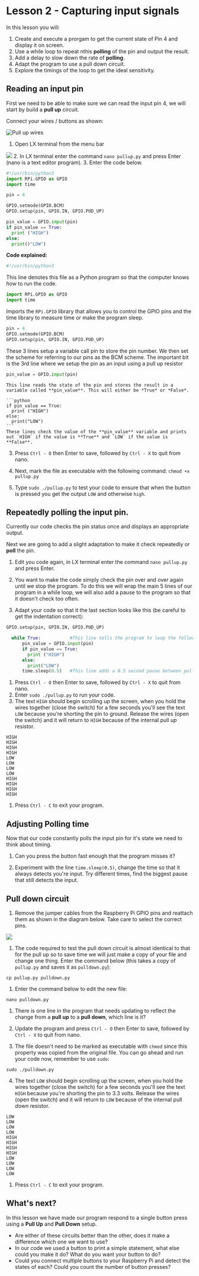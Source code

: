 # Lesson 2 - Capturing input signals

In this lesson you will:

1. Create and execute a prorgam to get the current state of Pin 4 and display it on screen.
2. Use a while loop to repeat nthis **polling** of the pin and output the result.
3. Add a delay to slow down the rate of **polling**.
4. Adapt the program to use a pull down circuit.
4. Explore the timings of the loop to get the ideal sensitivity.

## Reading an input pin

First we need to be able to make sure we can read the input pin 4, we will start by build a **pull up** circuit.

Connect your wires / buttons as shown:

![Pull up wires](images/pull_up_wire.png)

1. Open LX terminal from the menu bar

  ![](images/lxterminal.png)
2. In LX terminal enter the command `nano pullup.py` and press Enter (nano is a text editor program).
3. Enter the code below.
  ```python
  #!/usr/bin/python3
  import RPi.GPIO as GPIO
  import time

  pin = 4

  GPIO.setmode(GPIO.BCM)
  GPIO.setup(pin, GPIO.IN, GPIO.PUD_UP)

  pin_value = GPIO.input(pin)
  if pin_value == True:
    print ("HIGH")
  else:
    print()"LOW")
  ```

  **Code explained:**

  ```python
  #!/usr/bin/python3
  ```

   This line denotes this file as a Python program so that the computer knows *how* to run the code.

  ```python
  import RPi.GPIO as GPIO
  import time
  ```

  Imports the `RPi.GPIO` library that allows you to control the GPIO pins and the time library to measure time or make the program sleep.

  ```python
  pin = 4
  GPIO.setmode(GPIO.BCM)
  GPIO.setup(pin, GPIO.IN, GPIO.PUD_UP)
  ```

   These 3 lines setup a variable call pin to store the pin number. We then set the scheme for referring to our pins as the BCM scheme. The important bit is the 3rd line where we setup the pin as an input using a pull up resistor

   ```python
   pin_value = GPIO.input(pin)
   ```
    This line reads the state of the pin and stores the result in a variable called **pin_value**. This will either be *True* or *False*.

    ```python
    if pin_value == True:
      print ("HIGH")
    else:
      print("LOW")
    ```
    These lines check the value of the **pin_value** variable and prints out `HIGH` if the value is **True** and `LOW` if the value is **False**.

3. Press `Ctrl - O` then Enter to save, followed by `Ctrl - X` to quit from nano.
4. Next, mark the file as executable with the following command:
`chmod +x pullup.py`

5. Type `sudo ./pullup.py` to test your code to ensure that when the button is pressed you get the output `LOW` and otherwise `high`.

## Repeatedly polling the input pin.
Currently our code checks the pin status once and displays an appropriate output.

Next we are going to add a slight adaptation to make it check repeatedly or **poll** the pin.

1. Edit you code again, in LX terminal enter the command `nano pullup.py` and press Enter.

2. You want to make the code simply check the pin over and over again until we stop the program. To do this we will wrap the main 5 lines of our program in a while loop, we will also add a pause to the program so that it doesn't check too often.

3. Adapt your code so that it the last section looks like this (be careful to get the indentation correct):
  ```python
  GPIO.setup(pin, GPIO.IN, GPIO.PUD_UP)
  
    while True:           #This line tells the program to loop the following indented section
        pin_value = GPIO.input(pin)
        if pin_value == True:
          print ("HIGH")
        else:
          print("LOW")
        time.sleep(0.5)   #This line adds a 0.5 second pause between polls.
  ```
1. Press `Ctrl - O` then Enter to save, followed by `Ctrl - X` to quit from nano.
1. Enter `sudo ./pullup.py` to run your code.
1. The text `HIGH` should begin scrolling up the screen, when you hold the wires together (close the switch) for a few seconds you'll see the text `LOW` because you're shorting the pin to ground. Release the wires (open the switch) and it will return to `HIGH` because of the internal pull *up* resistor.

  ```
  HIGH
  HIGH
  HIGH
  HIGH
  LOW
  LOW
  LOW
  LOW
  HIGH
  HIGH
  HIGH
  HIGH
  ```
1. Press `Ctrl - C` to exit your program.

## Adjusting Polling time

Now that our code constantly polls the input pin for it's state we need to think about timing.

1. Can you press the button fast enough that the program misses it?

2. Experiment with the line `time.sleep(0.5)`, change the time so that it always detects you're input. Try different times, find the biggest pause that still detects the input.

## Pull down circuit

1. Remove the jumper cables from the Raspberry Pi GPIO pins and reattach them as shown in the diagram below. Take care to select the correct pins.

  ![](images/pull_down_wire.png)

1. The code required to test the pull down circuit is almost identical to that for the pull up so to save time we will just make a copy of your file and change one thing. Enter the command below (this takes a copy of `pullup.py` and saves it as `pulldown.py`):

  `cp pullup.py pulldown.py`

1. Enter the command below to edit the new file:

  `nano pulldown.py`

1. There is one line in the program that needs updating to reflect the change from a **pull up** to a **pull down**, which line is it?

2. Update the program and press `Ctrl - O` then Enter to save, followed by `Ctrl - X` to quit from nano.

3. The file doesn't need to be marked as executable with `chmod` since this property was copied from the original file. You can go ahead and run your code now, remember to use `sudo`:

  `sudo ./pulldown.py`

4. The text `LOW` should begin scrolling up the screen, when you hold the wires together (close the switch) for a few seconds you'll see the text `HIGH` because you're shorting the pin to 3.3 volts. Release the wires (open the switch) and it will return to `LOW` because of the internal pull *down* resistor.

  ```
  LOW
  LOW
  LOW
  LOW
  HIGH
  HIGH
  HIGH
  HIGH
  LOW
  LOW
  LOW
  LOW
  ```
1. Press `Ctrl - C` to exit your program.

## What's next?
In this lesson we have made our program respond to a single button press using a **Pull Up** and **Pull Down** setup.

- Are either of these circuits better than the other, does it make a difference which one we want to use?
- In our code we used a button to print a simple statement, what else could you make it do? What do you want your button to do?
- Could you connect multiple buttons to your Raspberry Pi and detect the states of each? Could you count the number of button presses?
